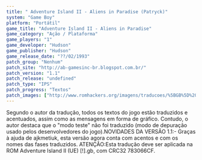 ```yaml
---
title: " Adventure Island II - Aliens in Paradise (Patryck)"
system: "Game Boy"
platform: "Portátil"
game_title: "Adventure Island II - Aliens in Paradise"
game_category: "Ação / Plataforma"
game_players: "1"
game_developer: "Hudson"
game_publisher: "Hudson"
game_release_date: "??/02/1993"
patch_group: "Nenhum"
patch_site: "http://ab-gamesinc-br.blogspot.com.br/"
patch_version: "1.1"
patch_release: "undefined"
patch_type: "IPS"
patch_progress: "Textos"
patch_images: ["http://www.romhackers.org/imagens/traducoes/%5BGB%5D%20Adventure%20Island%20II%20-%20Patryck%20-%201.png","http://www.romhackers.org/imagens/traducoes/%5BGB%5D%20Adventure%20Island%20II%20-%20Patryck%20-%202.png","http://www.romhackers.org/imagens/traducoes/%5BGB%5D%20Adventure%20Island%20II%20-%20Patryck%20-%203.png"]
---
```

Segundo o autor da tradução, todos os textos do jogo estão traduzidos e acentuados, assim como as mensagens em forma de gráfico. Contudo, o autor destaca que o "modo teste" não foi traduzido (modo de depuração usado pelos desenvolvedores do jogo).NOVIDADES DA VERSÃO 1.1:- Graças à ajuda de ajkmetiuk, esta versão agora conta com acentos e com os nomes das fases traduzidos. ATENÇÃO:Esta tradução deve ser aplicada na ROM Adventure Island II (UE) [!].gb, com CRC32 783066CF.